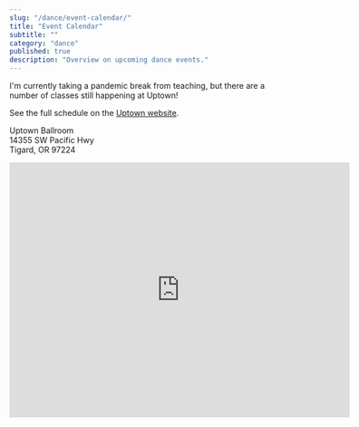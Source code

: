 ```yaml
---
slug: "/dance/event-calendar/"
title: "Event Calendar"
subtitle: ""
category: "dance"
published: true
description: "Overview on upcoming dance events."
---
```


I'm currently taking a pandemic break from teaching, but there are a number of classes still happening at Uptown!

See the full schedule on the [Uptown website](http://uptownballroom.net/studio-schedule/).

Uptown Ballroom\
14355 SW Pacific Hwy\
Tigard, OR 97224

<iframe src="https://www.google.com/maps/embed?pb=!1m14!1m8!1m3!1d11202.425814254862!2d-122.7907427!3d45.417275!3m2!1i1024!2i768!4f13.1!3m3!1m2!1s0x0%3A0xd3f11ef5d2f30550!2sUptown%20Dance%20Studio!5e0!3m2!1sen!2sus!4v1620510031810!5m2!1sen!2sus" width="600" height="450" style="border:0;" allowfullscreen="" loading="lazy"></iframe>
